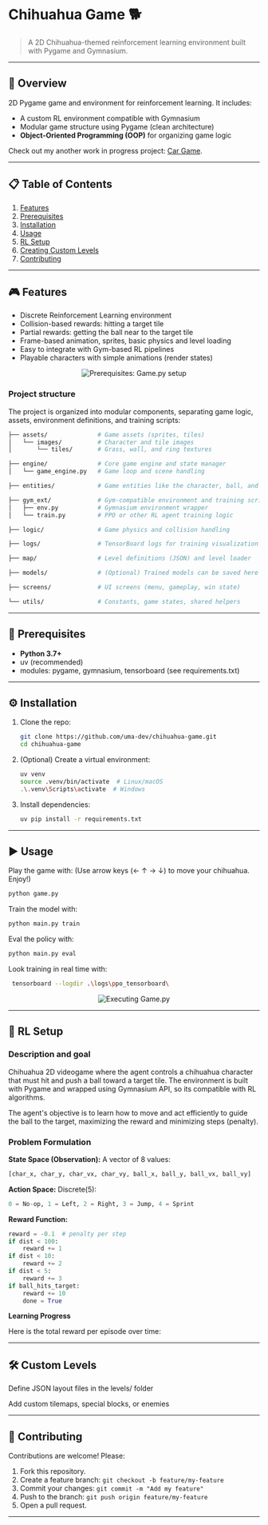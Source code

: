 # Chihuahua Game 🐕

> A 2D Chihuahua-themed reinforcement learning environment built with Pygame and Gymnasium.

---

## 🚀 Overview

2D Pygame game and environment for reinforcement learning. It includes:

* A custom RL environment compatible with Gymnasium
* Modular game structure using Pygame (clean architecture)
* **Object-Oriented Programming (OOP)** for organizing game logic

Check out my another work in progress project: [Car Game](https://github.com/uma-dev/car-game).

---

## 📋 Table of Contents

1. [Features](#-features)
2. [Prerequisites](#-prerequisites)
3. [Installation](#installation)
4. [Usage](#usage)
5. [RL Setup](#-rl-setup)
6. [Creating Custom Levels](#custom-levels)
7. [Contributing](#-contributing)

---

## 🎮 Features

* Discrete Reinforcement Learning environment
* Collision-based rewards: hitting a target tile
* Partial rewards: getting the ball near to the target tile
* Frame-based animation, sprites, basic physics and level loading
* Easy to integrate with Gym-based RL pipelines
* Playable characters with simple animations (render states)

<p align="center">
  <img alt="Prerequisites: Game.py setup" src="https://user-images.githubusercontent.com/22565959/215545981-3a106e1a-6674-49c9-b493-a059da383bf4.png">
</p>

### Project structure

The project is organized into modular components, separating game logic, assets, environment definitions, and training scripts:

``` bash
├── assets/              # Game assets (sprites, tiles)
│   └── images/          # Character and tile images
│       └── tiles/       # Grass, wall, and ring textures

├── engine/              # Core game engine and state manager
│   └── game_engine.py   # Game loop and scene handling

├── entities/            # Game entities like the character, ball, and target

├── gym_ext/             # Gym-compatible environment and training script
│   ├── env.py           # Gymnasium environment wrapper
│   └── train.py         # PPO or other RL agent training logic

├── logic/               # Game physics and collision handling

├── logs/                # TensorBoard logs for training visualization

├── map/                 # Level definitions (JSON) and level loader

├── models/              # (Optional) Trained models can be saved here

├── screens/             # UI screens (menu, gameplay, win state)

└── utils/               # Constants, game states, shared helpers
```

---

## 🔧 Prerequisites

* **Python 3.7+**
* uv (recommended)
* modules: pygame, gymnasium, tensorboard (see requirements.txt)

---

<a name="installation"></a>

## ⚙️ Installation

1. Clone the repo:

   ```bash
   git clone https://github.com/uma-dev/chihuahua-game.git
   cd chihuahua-game
   ```

2. (Optional) Create a virtual environment:

   ```bash
   uv venv 
   source .venv/bin/activate  # Linux/macOS
   .\.venv\Scripts\activate  # Windows
   ```

3. Install dependencies:

   ```bash
   uv pip install -r requirements.txt
   ```

---

<a name="usage"></a>

## ▶️ Usage

Play the game with: (Use arrow keys (← ↑ → ↓) to move your chihuahua. Enjoy!)

```bash
python game.py
```

Train the model with:

```bash
python main.py train 
```

Eval the policy with:

```bash
python main.py eval
```

Look training in real time with:

```bash
 tensorboard --logdir .\logs\ppo_tensorboard\
```

<p align="center">
  <img
    alt="Executing Game.py"
    src="https://github.com/user-attachments/assets/c1a2b0e9-e0c5-4c65-a7fc-e1becbb1da64">
</p>

---

## 🧠 RL Setup

### Description and goal

Chihuahua 2D videogame where the agent controls a chihuahua character that must hit and push a ball toward a target tile. The environment is built with Pygame and wrapped using Gymnasium API, so its compatible with RL algorithms.

The agent's objective is to learn how to move and act efficiently to guide the ball to the target, maximizing the reward and minimizing steps (penalty).

### Problem Formulation

**State Space (Observation):**
A vector of 8 values:

```python
[char_x, char_y, char_vx, char_vy, ball_x, ball_y, ball_vx, ball_vy]
```

**Action Space:**
Discrete(5):

```python
0 = No-op, 1 = Left, 2 = Right, 3 = Jump, 4 = Sprint
```

**Reward Function:**

```python
reward = -0.1  # penalty per step
if dist < 100:
    reward += 1
if dist < 10:
    reward += 2
if dist < 5:
    reward += 3
if ball_hits_target:
    reward += 10
    done = True
```

**Learning Progress**

Here is the total reward per episode over time:

---

<a name="custom-levels"></a>

## 🛠️ Custom Levels

Define JSON layout files in the levels/ folder

Add custom tilemaps, special blocks, or enemies

---

## 🤝 Contributing

Contributions are welcome! Please:

1. Fork this repository.
2. Create a feature branch: `git checkout -b feature/my-feature`
3. Commit your changes: `git commit -m "Add my feature"`
4. Push to the branch: `git push origin feature/my-feature`
5. Open a pull request.

---
